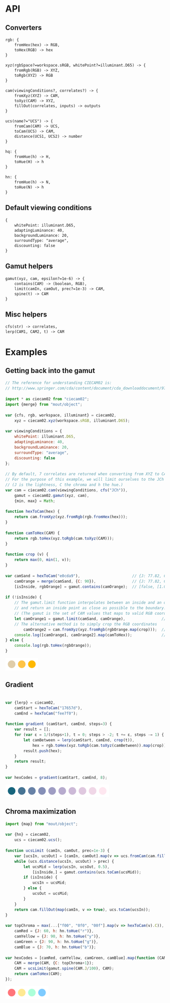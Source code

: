 # API

## Converters

	rgb: {
		fromHex(hex) -> RGB,
		toHex(RGB) -> hex
	}

	xyz(rgbSpace?=workspace.sRGB, whitePoint?=illuminant.D65) -> {
		fromRgb(RGB) -> XYZ,
		toRgb(XYZ) -> RGB
	}

	cam(viewingConditions?, correlates?) -> {
		fromXyz(XYZ) -> CAM,
		toXyz(CAM) -> XYZ,
		fillOut(correlates, inputs) -> outputs
	}

	ucs(name?="UCS") -> {
		fromCam(CAM) -> UCS,
		toCam(UCS) -> CAM,
		distance(UCS1, UCS2) -> number
	}

	hq: {
		fromHue(h) -> H,
		toHue(H) -> h
	}

	hn: {
		fromHue(h) -> N,
		toHue(N) -> h
	}

## Default viewing conditions

	{
		whitePoint: illuminant.D65,
		adaptingLuminance: 40,
		backgroundLuminance: 20,
		surroundType: "average",
		discounting: false
	}

## Gamut helpers

	gamut(xyz, cam, epsilon?=1e-6) -> {
		contains(CAM) -> (boolean, RGB),
		limit(camIn, camOut, prec?=1e-3) -> CAM,
		spine(t) -> CAM
	}

## Misc helpers

	cfs(str) -> correlates,
	lerp(CAM1, CAM2, t) -> CAM

# Examples

## Getting back into the gamut

```javascript
// The reference for understanding CIECAM02 is:
// http://www.springer.com/cda/content/document/cda_downloaddocument/9781441961891-c1.pdf

import * as ciecam02 from "ciecam02";
import {merge} from "mout/object";

var {cfs, rgb, workspace, illuminant} = ciecam02,
    xyz = ciecam02.xyz(workspace.sRGB, illuminant.D65);

var viewingConditions = {
	whitePoint: illuminant.D65,
	adaptingLuminance: 40,
	backgroundLuminance: 20,
	surroundType: "average",
	discounting: false
};

// By default, 7 correlates are returned when converting from XYZ to CAM.
// For the purpose of this example, we will limit ourselves to the JCh correlates.
// (J is the lightness, C the chroma and h the hue.)
var cam = ciecam02.cam(viewingConditions, cfs("JCh")),
    gamut = ciecam02.gamut(xyz, cam),
    {min, max} = Math;

function hexToCam(hex) {
	return cam.fromXyz(xyz.fromRgb(rgb.fromHex(hex)));
}

function camToHex(CAM) {
	return rgb.toHex(xyz.toRgb(cam.toXyz(CAM)));
}

function crop (v) {
	return max(0, min(1, v));
}

var camSand = hexToCam("e0cda9"),                       // {J: 77.82, C: 16.99, h: 81.01}
    camOrange = merge(camSand, {C: 90}),                // {J: 77.82, C: 90.00, h: 81.01}
    [isInside, rgbOrange] = gamut.contains(camOrange);  // [false, [1.09, 0.73, -0.7]]

if (!isInside) {
	// The gamut.limit function interpolates between an inside and an outside point
	// and return an inside point as close as possible to the boundary.
	// (The gamut is the set of CAM values that maps to valid RGB coordinates.)
	let camOrange1 = gamut.limit(camSand, camOrange),                // {J: 77.82, C: 55.23, h: 81.01}
	// The alternative method is to simply crop the RGB coordinates
	    camOrange2 = cam.fromXyz(xyz.fromRgb(rgbOrange.map(crop)));  // {J: 74.43, C: 67.60, h: 81.30}
	console.log([camOrange1, camOrange2].map(camToHex));             // #ffc447   #ffb900
} else {
	console.log(rgb.toHex(rgbOrange));
}
```

![Example 1 Output](img/ex1.png)

## Gradient

```javascript

var {lerp} = ciecam02,
    camStart = hexToCam("17657d"),
    camEnd = hexToCam("fee7f0");

function gradient (camStart, camEnd, steps=3) {
	var result = [];
	for (var ε = 1/(steps+1), t = 0; steps > -2; t += ε, steps -= 1) {
		let camBetween = lerp(camStart, camEnd, crop(t)),
		    hex = rgb.toHex(xyz.toRgb(cam.toXyz(camBetween)).map(crop));
		result.push(hex);
	}
	return result;
}

var hexCodes = gradient(camStart, camEnd, 8);
```

![Example 2 Output](img/ex2.png)

## Chroma maximization

```javascript
import {map} from "mout/object";

var {hn} = ciecam02,
    ucs = ciecam02.ucs();

function ucsLimit (camIn, camOut, prec=1e-3) {
	var [ucsIn, ucsOut] = [camIn, camOut].map(v => ucs.fromCam(cam.fillOut(cfs("JMh"), v)));
	while (ucs.distance(ucsIn, ucsOut) > prec) {
		let ucsMid = lerp(ucsIn, ucsOut, 0.5),
		    [isInside,] = gamut.contains(ucs.toCam(ucsMid));
		if (isInside) {
			ucsIn = ucsMid;
		} else {
			ucsOut = ucsMid;
		}
	}
	return cam.fillOut(map(camIn, v => true), ucs.toCam(ucsIn));
}

var topChroma = max(...["f00", "0f0", "00f"].map(v => hexToCam(v).C)),
    camRed = {J: 60, h: hn.toHue("r")},
    camYellow = {J: 90, h: hn.toHue("y")},
    camGreen = {J: 90, h: hn.toHue("g")},
    camBlue = {J: 70, h: hn.toHue("b")};

var hexCodes = [camRed, camYellow, camGreen, camBlue].map(function (CAM) {
	CAM = merge(CAM, {C: topChroma+1});
	CAM = ucsLimit(gamut.spine(CAM.J/100), CAM);
	return camToHex(CAM);
});
```

![Example 3 Output](img/ex3.png)

